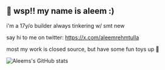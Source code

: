 ## 👋 wsp!! my name is aleem :)

i'm a 17y/o builder always tinkering w/ smt new

say hi to me on twitter: https://x.com/aleemrehmtulla

most my work is closed source, but have some fun toys up 🍉

![Aleems's GitHub stats](https://github-readme-stats.vercel.app/api?username=aleemrehmtulla&show_icons=true&theme=transparent)


